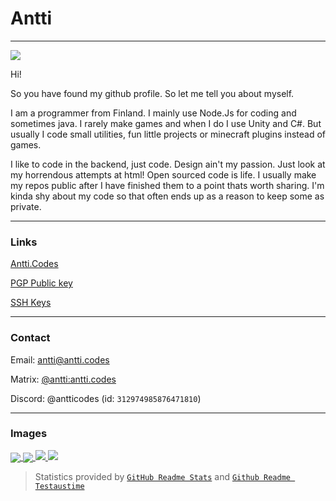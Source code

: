 # Antti
___

<img src="https://komarev.com/ghpvc/?username=chicken&color=ff69b4"/>

Hi!

So you have found my github profile. So let me tell you about myself.

I am a programmer from Finland. I mainly use Node.Js for coding and sometimes java.
I rarely make games and when I do I use Unity and C#. But usually I code small utilities, fun little projects or minecraft plugins instead of games. 

I like to code in the backend, just code. Design ain't my passion.
Just look at my horrendous attempts at html!
Open sourced code is life. I usually make my repos public after I have finished them to a point thats worth sharing.
I'm kinda shy about my code so that often ends up as a reason to keep some as private. 
___

### Links

[Antti.Codes]

[PGP Public key]

[SSH Keys]

___

### Contact

Email: [antti@antti.codes]

Matrix: [@antti:antti.codes]

Discord: @antticodes (id: `312974985876471810`)
___
 
### Images

<a href="https://github.com/anuraghazra/github-readme-stats">
  <img align="center" src="https://github-readme-stats.vercel.app/api/?username=Chicken&show_icons=true&custom_title=Github%20Stats&count_private=true&hide=issues,contributed&bg_color=1e1e2e&text_color=cdd6f4&icon_color=cba6f7&title_color=94e2d5" />  
</a>
<a href="https://github.com/anuraghazra/github-readme-stats">
  <img align="center" src="https://github-readme-stats.vercel.app/api/top-langs/?username=Chicken&layout=compact&show_icons=true&custom_title=Top%20Languages&count_private=true&langs_count=4&bg_color=1e1e2e&text_color=cdd6f4&icon_color=cba6f7&title_color=94e2d5" />  
</a>
<a href="https://github.com/anuraghazra/github-readme-stats">
  <img src="https://github-readme-stats.vercel.app/api/wakatime?username=Chicken&layout=compact&range=last_7_days&langs_count=10&bg_color=1e1e2e&text_color=cdd6f4&icon_color=cba6f7&title_color=94e2d5" />
</a>
<a href="https://github.com/Testaustime/github-readme-testaustime">
  <img src="https://github-readme-testaustime.vercel.app/api/testaustime?username=Antti&layout=compact&range=7&langs_count=10&bg_color=1e1e2e&text_color=cdd6f4&icon_color=cba6f7&title_color=94e2d5" />
</a>

> Statistics provided by [`GitHub Readme Stats`] and [`Github Readme Testaustime`]

[SSH Keys]: https://antti.codes/sshkey
[Antti.Codes]: https://antti.codes
[PGP Public key]: https://antti.codes/pgpkey
[antti@antti.codes]: mailto:antti@antti.codes
[@antti:antti.codes]: https://matrix.to/#/@antti:antti.codes
[`GitHub Readme Stats`]: https://github.com/anuraghazra/github-readme-stats
[`GitHub Readme Testaustime`]: https://github.com/Testaustime/github-readme-testaustime
